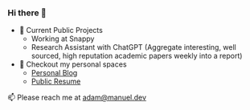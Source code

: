 ### Hi there 👋


- 🔭 Current Public Projects
  - Working at Snappy
  - Research Assistant with ChatGPT (Aggregate interesting, well sourced, high reputation academic papers weekly into a report)
- 🌌 Checkout my personal spaces
  - [Personal Blog](https://blog.manuel.dev)
  - [Public Resume](https://adam.manuel.dev)

📫 Please reach me at adam@manuel.dev
